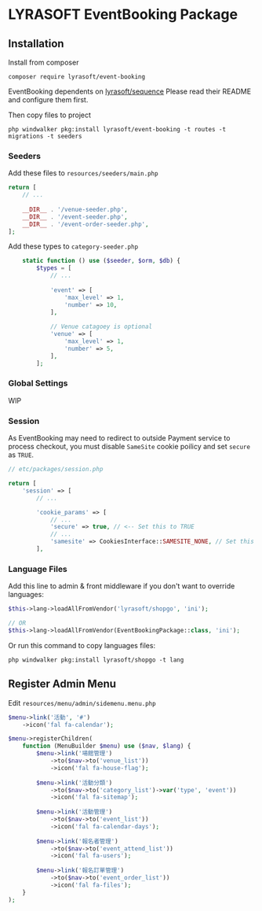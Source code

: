 # LYRASOFT EventBooking Package

## Installation

Install from composer

```shell
composer require lyrasoft/event-booking
```

EventBooking dependents on [lyrasoft/sequence](https://github.com/lyrasoft/luna-sequence) 
Please read their README and configure them first.

Then copy files to project

```shell
php windwalker pkg:install lyrasoft/event-booking -t routes -t migrations -t seeders
```

### Seeders

Add these files to `resources/seeders/main.php`

```php
return [
    // ...
    
    __DIR__ . '/venue-seeder.php',
    __DIR__ . '/event-seeder.php',
    __DIR__ . '/event-order-seeder.php',
];
```

Add these types to `category-seeder.php`

```php
    static function () use ($seeder, $orm, $db) {
        $types = [
            // ...
            
            'event' => [
                'max_level' => 1,
                'number' => 10,
            ],
            
            // Venue catagoey is optional
            'venue' => [
                'max_level' => 1,
                'number' => 5,
            ],
        ];
```

### Global Settings

WIP

### Session

As EventBooking may need to redirect to outside Payment service to process checkout, you must disable `SameSite` cookie poilicy
and set `secure` as `TRUE`.

```php
// etc/packages/session.php

return [
    'session' => [
        // ...

        'cookie_params' => [
            // ...
            'secure' => true, // <-- Set this to TRUE
            // ...
            'samesite' => CookiesInterface::SAMESITE_NONE, // Set this to `SAMESITE_NONE`
        ],
```

### Language Files

Add this line to admin & front middleware if you don't want to override languages:

```php
$this->lang->loadAllFromVendor('lyrasoft/shopgo', 'ini');

// OR
$this->lang->loadAllFromVendor(EventBookingPackage::class, 'ini');

```

Or run this command to copy languages files:

```shell
php windwalker pkg:install lyrasoft/shopgo -t lang
```

## Register Admin Menu

Edit `resources/menu/admin/sidemenu.menu.php`

```php
$menu->link('活動', '#')
    ->icon('fal fa-calendar');

$menu->registerChildren(
    function (MenuBuilder $menu) use ($nav, $lang) {        
        $menu->link('場館管理')
            ->to($nav->to('venue_list'))
            ->icon('fal fa-house-flag');
        
        $menu->link('活動分類')
            ->to($nav->to('category_list')->var('type', 'event'))
            ->icon('fal fa-sitemap');
        
        $menu->link('活動管理')
            ->to($nav->to('event_list'))
            ->icon('fal fa-calendar-days');
        
        $menu->link('報名者管理')
            ->to($nav->to('event_attend_list'))
            ->icon('fal fa-users');
        
        $menu->link('報名訂單管理')
            ->to($nav->to('event_order_list'))
            ->icon('fal fa-files');
    }
);

```
